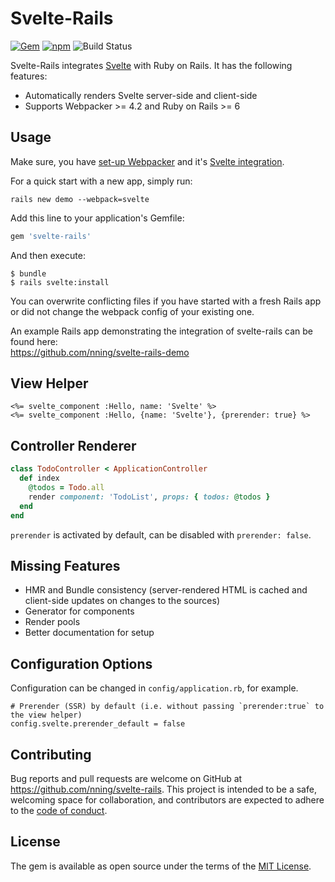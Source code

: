 # Svelte-Rails

[![Gem](https://img.shields.io/gem/v/svelte-rails.svg?style=flat-square)](https://rubygems.org/gems/svelte-rails)
[![npm](https://img.shields.io/npm/v/svelte_ujs_ng.svg?style=flat-square)](https://www.npmjs.com/package/svelte_ujs_ng)
![Build Status](https://img.shields.io/github/workflow/status/nning/svelte-rails/Test%20new%20Rails%20app)

Svelte-Rails integrates [Svelte](https://svelte.dev/) with Ruby on Rails. It has the following features:

* Automatically renders Svelte server-side and client-side
* Supports Webpacker >= 4.2 and Ruby on Rails >= 6

## Usage

Make sure, you have [set-up Webpacker](https://github.com/rails/webpacker#installation) and it's [Svelte integration](https://github.com/rails/webpacker/blob/master/docs/integrations.md#svelte).

For a quick start with a new app, simply run:

    rails new demo --webpack=svelte

Add this line to your application's Gemfile:

```ruby
gem 'svelte-rails'
```

And then execute:

    $ bundle
    $ rails svelte:install

You can overwrite conflicting files if you have started with a fresh Rails app or did not change the webpack config of your existing one.

An example Rails app demonstrating the integration of svelte-rails can be found here:  
https://github.com/nning/svelte-rails-demo

## View Helper

```erb
<%= svelte_component :Hello, name: 'Svelte' %>
<%= svelte_component :Hello, {name: 'Svelte'}, {prerender: true} %>
```

## Controller Renderer

```ruby
class TodoController < ApplicationController
  def index
    @todos = Todo.all
    render component: 'TodoList', props: { todos: @todos }
  end
end
```

`prerender` is activated by default, can be disabled with `prerender: false`.

## Missing Features

* HMR and Bundle consistency (server-rendered HTML is cached and client-side updates on changes to the sources)
* Generator for components
* Render pools
* Better documentation for setup

## Configuration Options

Configuration can be changed in `config/application.rb`, for example.

    # Prerender (SSR) by default (i.e. without passing `prerender:true` to the view helper)
    config.svelte.prerender_default = false

## Contributing

Bug reports and pull requests are welcome on GitHub at https://github.com/nning/svelte-rails. This project is intended to be a safe, welcoming space for collaboration, and contributors are expected to adhere to the [code of conduct](https://github.com/nning/svelte-rails/blob/master/CODE_OF_CONDUCT.md).

## License

The gem is available as open source under the terms of the [MIT License](https://opensource.org/licenses/MIT).
